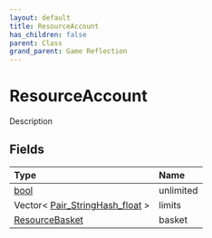 ```yaml
---
layout: default
title: ResourceAccount
has_children: false
parent: Class
grand_parent: Game Reflection
---
```

# ResourceAccount
Description 

## Fields
| Type | Name |
|:-------------|:--------------|
| [bool](/game-reflection/components/bool.md) | unlimited |
| Vector< [Pair_StringHash_float](/game-reflection/classes/pair__string_hash_float.md) > | limits |
| [ResourceBasket](/game-reflection/classes/resource_basket.md) | basket |
